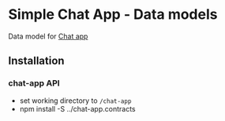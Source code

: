 # Simple Chat App - Data models

Data model for [Chat app](https://github.com/cforclown/simple-chat-app)

## Installation

### chat-app API

- set working directory to `/chat-app`
- npm install -S ../chat-app.contracts
